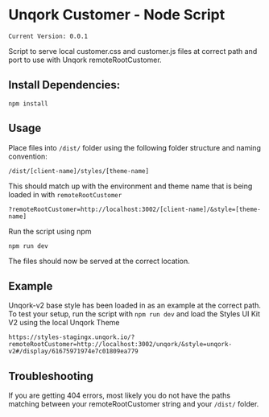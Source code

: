 # Unqork Customer - Node Script

`Current Version: 0.0.1`

Script to serve local customer.css and customer.js files at correct path and port to use with Unqork remoteRootCustomer.

## Install Dependencies:

```
npm install
```

## Usage

Place files into `/dist/` folder using the following folder structure and naming convention:

```
/dist/[client-name]/styles/[theme-name]
```

This should match up with the environment and theme name that is being loaded in with `remoteRootCustomer`

```
?remoteRootCustomer=http://localhost:3002/[client-name]/&style=[theme-name]
```

Run the script using npm

```
npm run dev
```

The files should now be served at the correct location.

## Example

Unqork-v2 base style has been loaded in as an example at the correct path. To test your setup, run the script with `npm run dev` and load the Styles UI Kit V2 using the local Unqork Theme

```
https://styles-stagingx.unqork.io/?remoteRootCustomer=http://localhost:3002/unqork/&style=unqork-v2#/display/61675971974e7c01809ea779
```

## Troubleshooting

If you are getting 404 errors, most likely you do not have the paths matching between your remoteRootCustomer string and your `/dist/` folder.
